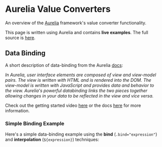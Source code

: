 # Aurelia Value Converters
An overview of the [Aurelia](http://aurelia.io) framework's value
converter functionality.

This page is written using Aurelia and contains **live examples**.  The full
source is [here](https://github.com/jdanyow/aurelia-converters-sample).

## Data Binding

A short description of data-binding from the Aurelia
[docs](http://aurelia.io/docs.html):

*In Aurelia, user interface elements are composed of view and view-model
pairs. The view is written with HTML and is rendered into the DOM. The
view-model is written with JavaScript and provides data and behavior to
the view.  Aurelia's powerful databinding links the two pieces together
allowing changes in your data to be reflected in the view and vice versa.*

Check out the getting started video
[here](http://aurelia.io/) or the docs [here](http://aurelia.io/docs.html)
for more information.

### Simple Binding Example

Here's a simple data-binding example using the **bind** (`.bind="expression"`)
and **interpolation** (`${expression}`) techniques: